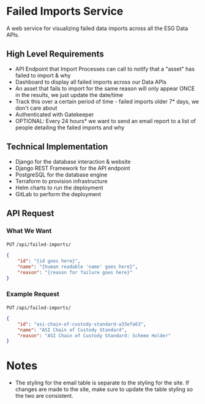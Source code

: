 # Failed Imports Service

A web service for visualizing failed data imports across all the ESG Data APIs.

## High Level Requirements

- API Endpoint that Import Processes can call to notify that a "asset" has failed to import & why
- Dashboard to display all failed imports across our Data APIs
- An asset that fails to import for the same reason will only appear ONCE in the results, we just update the date/time
- Track this over a certain period of time - failed imports older 7* days, we don't care about
- Authenticated with Gatekeeper
- OPTIONAL: Every 24 hours* we want to send an email report to a list of people detailing the failed imports and why

## Technical Implementation

- Django for the database interaction & website
- Django REST Framework for the API endpoint
- PostgreSQL for the database engine
- Terraform to provision infrastructure
- Helm charts to run the deployment
- GitLab to perform the deployment

## API Request

### What We Want

`PUT` `/api/failed-imports/`
``` json
{
    "id": "{id goes here}",
    "name": "{human readable 'name' goes here}",
    "reason": "{reason for failure goes here}"
}
```

### Example Request

`PUT` `/api/failed-imports/`
``` json
{
    "id": "asi-chain-of-custody-standard-a33efa63",
    "name": "ASI Chain of Custody Standard",
    "reason": "ASI Chain of Custody Standard: Scheme Holder"
}
```

# Notes
- The styling for the email table is separate to the styling for the site. If changes are made to the site, make sure to update the table styling so the two are consistent.
